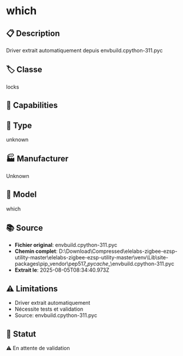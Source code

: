 # which

## 📋 Description
Driver extrait automatiquement depuis envbuild.cpython-311.pyc

## 🏷️ Classe
locks

## 🔧 Capabilities


## 📡 Type
unknown

## 🏭 Manufacturer
Unknown

## 📱 Model
which

## 📚 Source
- **Fichier original**: envbuild.cpython-311.pyc
- **Chemin complet**: D:\Download\Compressed\elelabs-zigbee-ezsp-utility-master\elelabs-zigbee-ezsp-utility-master\venv\Lib\site-packages\pip\_vendor\pep517\__pycache__\envbuild.cpython-311.pyc
- **Extrait le**: 2025-08-05T08:34:40.973Z

## ⚠️ Limitations
- Driver extrait automatiquement
- Nécessite tests et validation
- Source: envbuild.cpython-311.pyc

## 🚀 Statut
⚠️ En attente de validation
